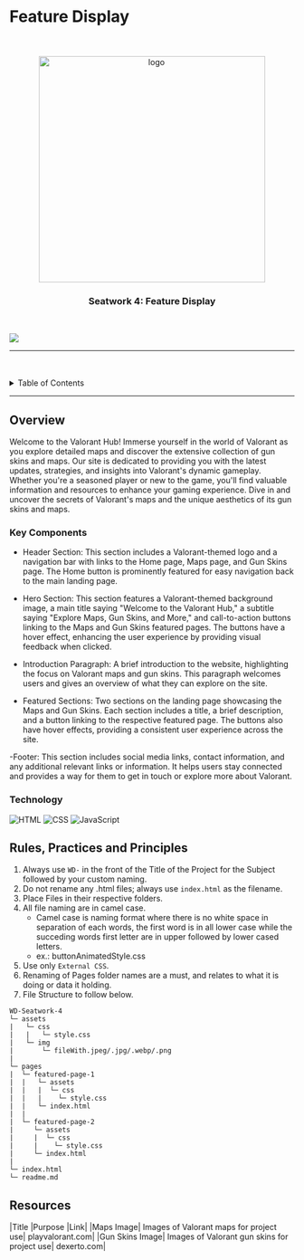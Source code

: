 # Feature Display

<a name="readme-top"/>

<br/>

<br />
<div align="center">
  <a href="https://github.com/Armamentum/">
  <!-- Logo or Image -->
    <img src="./assets/img/Logo__1_-removebg-preview.png" alt="logo" width="400" height="400">
  </a>

  <h3 align="center">Seatwork 4: Feature Display</h3>
</div>

<br />

![](https://visit-counter.vercel.app/counter.png?page=Hasteddd.github.io/WD-Seatwork-4/)

---

<br />
<br />

<details>
  <summary>Table of Contents</summary>
  <ol>
    <li>
      <a href="#overview">Overview</a>
      <ol>
        <li>
          <a href="#key-components">Key Components</a>
        </li>
        <li>
          <a href="#technology">Technology</a>
        </li>
      </ol>
    </li>
    <li>
      <a href="#rule,-practices-and-principles">Rules, Practices and Principles</a>
    </li>
    <li>
      <a href="#resources">Resources</a>
    </li>
  </ol>
</details>

---

## Overview

Welcome to the Valorant Hub! Immerse yourself in the world of Valorant as you explore detailed maps and discover the extensive collection of gun skins and maps. Our site is dedicated to providing you with the latest updates, strategies, and insights into Valorant's dynamic gameplay. Whether you're a seasoned player or new to the game, you'll find valuable information and resources to enhance your gaming experience. Dive in and uncover the secrets of Valorant's maps and the unique aesthetics of its gun skins and maps.


### Key Components

- Header Section: This section includes a Valorant-themed logo and a navigation bar with links to the Home page, Maps page, and Gun Skins page. The Home button is prominently featured for easy navigation back to the main landing page.

- Hero Section: This section features a Valorant-themed background image, a main title saying "Welcome to the Valorant Hub," a subtitle saying "Explore Maps, Gun Skins, and More," and call-to-action buttons linking to the Maps and Gun Skins featured pages. The buttons have a hover effect, enhancing the user experience by providing visual feedback when clicked.

- Introduction Paragraph: A brief introduction to the website, highlighting the focus on Valorant maps and gun skins. This paragraph welcomes users and gives an overview of what they can explore on the site.

- Featured Sections: Two sections on the landing page showcasing the Maps and Gun Skins. Each section includes a title, a brief description, and a button linking to the respective featured page. The buttons also have hover effects, providing a consistent user experience across the site.

-Footer: This section includes social media links, contact information, and any additional relevant links or information. It helps users stay connected and provides a way for them to get in touch or explore more about Valorant.


### Technology
![HTML](https://img.shields.io/badge/HTML-E34F26?style=for-the-badge&logo=html5&logoColor=white)
![CSS](https://img.shields.io/badge/CSS-1572B6?style=for-the-badge&logo=css3&logoColor=white)
![JavaScript](https://img.shields.io/badge/JavaScript-F7DF1E?style=for-the-badge&logo=javascript&logoColor=white)

## Rules, Practices and Principles
1. Always use `WD-` in the front of the Title of the Project for the Subject followed by your custom naming.
2. Do not rename any .html files; always use `index.html` as the filename.
3. Place Files in their respective folders.
4. All file naming are in camel case.
   - Camel case is naming format where there is no white space in separation of each words, the first word is in all lower case while the succeding words first letter are in upper followed by lower cased letters.
   - ex.: buttonAnimatedStyle.css
5. Use only `External CSS`.
6. Renaming of Pages folder names are a must, and relates to what it is doing or data it holding.
7. File Structure to follow below.

```
WD-Seatwork-4
└─ assets
|   └─ css
|   |   └─ style.css
|   └─ img
|       └─ fileWith.jpeg/.jpg/.webp/.png
|
└─ pages
|  └─ featured-page-1
|  |   └─ assets
|  |   |  └─ css
|  |   |    └─ style.css
|  |   └─ index.html
|  |
|  └─ featured-page-2
|     └─ assets
|     |  └─ css
|     |    └─ style.css
|     └─ index.html
|
└─ index.html
└─ readme.md
```

## Resources

|Title	|Purpose	|Link|
|Maps Image|	Images of Valorant maps for project use|	playvalorant.com|
|Gun Skins Image|	Images of Valorant gun skins for project use|	dexerto.com|

